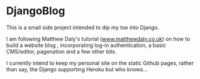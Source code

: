 DjangoBlog
==========

This is a small side project intended to dip my toe into Django.

I am following Matthew Daly's tutorial (www.matthewdaly.co.uk) on how to build a website blog , incorporating log-in authentication, a basic CMS/editor, pagenation and a few other bits.

I currently intend to keep my personal site on the static Github pages, rather than say, the Django supporting Heroku but who knows...
